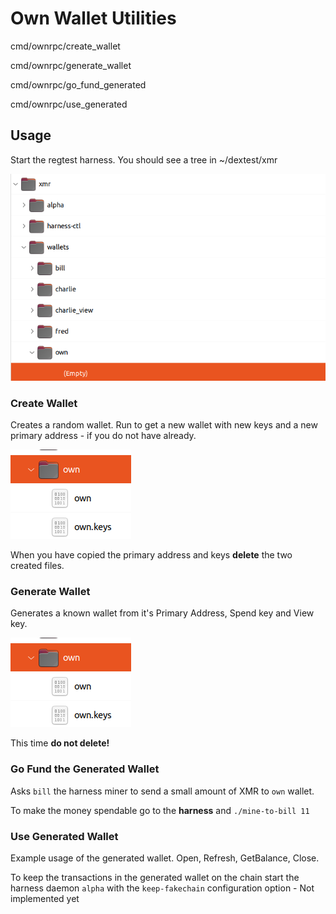 # Own Wallet Utilities

cmd/ownrpc/create_wallet

cmd/ownrpc/generate_wallet

cmd/ownrpc/go_fund_generated

cmd/ownrpc/use_generated

## Usage

Start the regtest harness. You should see a tree in ~/dextest/xmr

![xmr tree](image.png)

### Create Wallet

Creates a random wallet. Run to get a new wallet with new keys and a new primary address - if you do not have already.

![random wallet files](image-1.png)

When you have copied the primary address and keys **delete** the two created files.

### Generate Wallet

Generates a known wallet from it's Primary Address, Spend key and View key.

![generated wallet files](image-2.png)

This time **do not delete!**

### Go Fund the Generated Wallet

Asks `bill` the harness miner to send a small amount of XMR to `own` wallet.

To make the money spendable go to the **harness** and `./mine-to-bill 11`

### Use Generated Wallet

Example usage of the generated wallet. Open, Refresh, GetBalance, Close.

To keep the transactions in the generated wallet on the chain start the harness daemon `alpha` with the `keep-fakechain` configuration option - Not implemented yet